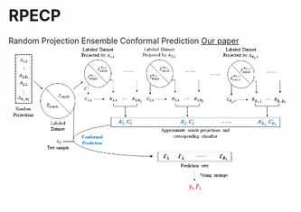 # RPECP
Random Projection Ensemble Conformal Prediction
[Our paper](https://papers.ssrn.com/sol3/papers.cfm?abstract_id=4794962)
![RPECP](RPECP.png)